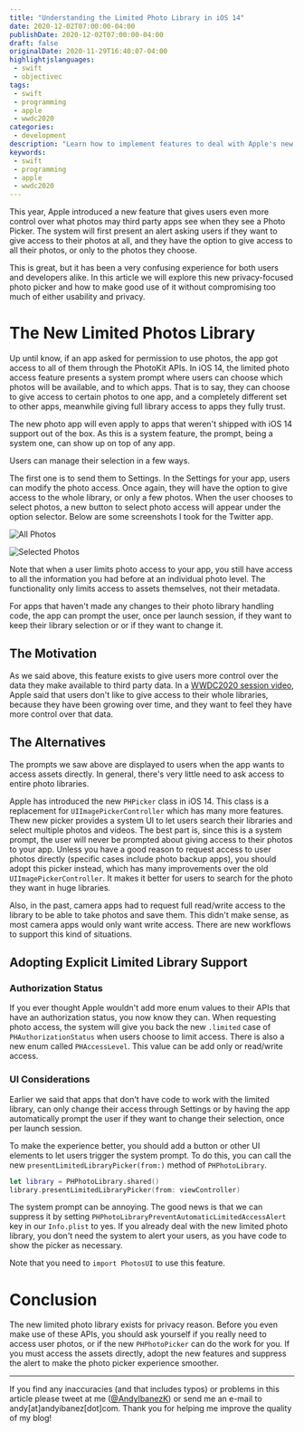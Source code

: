```yaml
---
title: "Understanding the Limited Photo Library in iOS 14"
date: 2020-12-02T07:00:00-04:00
publishDate: 2020-12-02T07:00:00-04:00
draft: false
originalDate: 2020-11-29T16:40:07-04:00
highlightjslanguages:
 - swift
 - objectivec
tags:
 - swift
 - programming
 - apple
 - wwdc2020
categories:
 - development
description: "Learn how to implement features to deal with Apple's new privacy-focused photo library features."
keywords:
 - swift
 - programming
 - apple
 - wwdc2020
---
```


This year, Apple introduced a new feature that gives users even more control over what photos may third party apps see when they see a Photo Picker. The system will first present an alert asking users if they want to give access to their photos at all, and they have the option to give access to all their photos, or only to the photos they choose.

This is great, but it has been a very confusing experience for both users and developers alike. In this article we will explore this new privacy-focused photo picker and how to make good use of it without compromising too much of either usability and privacy.

# The New Limited Photos Library

Up until know, if an app asked for permission to use photos, the app got access to all of them through the PhotoKit APIs. In iOS 14, the limited photo access feature presents a system prompt where users can choose which photos will be available, and to which apps. That is to say, they can choose to give access to certain photos to one app, and a completely different set to other apps, meanwhile giving full library access to apps they fully trust.

The new photo app will even apply to apps that weren't shipped with iOS 14 support out of the box. As this is a system feature, the prompt, being a system one, can show up on top of any app.

Users can manage their selection in a few ways.

The first one is to send them to Settings. In the Settings for your app, users can modify the photo access. Once again, they will have the option to give access to the whole library, or only a few photos. When the user chooses to select photos, a new button to select photo access will appear under the option selector. Below are some screenshots I took for the Twitter app.

![All Photos](/img/IMG_7206.PNG)

![Selected Photos](/img/IMG_7207.PNG)

Note that when a user limits photo access to your app, you still have access to all the information you had before at an individual photo level. The functionality only limits access to assets themselves, not their metadata.

For apps that haven't made any changes to their photo library handling code, the app can prompt the user, once per launch session, if they want to keep their library selection or or if they want to change it.

## The Motivation

As we said above, this feature exists to give users more control over the data they make available to third party data. In a [WWDC2020 session video](https://developer.apple.com/videos/play/wwdc2020/10641/), Apple said that users don't like to give access to their whole libraries, because they have been growing over time, and they want to feel they have more control over that data.

## The Alternatives

The prompts we saw above are displayed to users when the app wants to access assets directly. In general, there's very little need to ask access to entire photo libraries.

Apple has introduced the new `PHPicker` class in iOS 14. This class is a replacement for `UIImagePickerController` which has many more features. Thew new picker provides a system UI to let users search their libraries and select multiple photos and videos. The best part is, since this is a system prompt, the user will never be prompted about giving access to their photos to your app. Unless you have a good reason to request access to user photos directly (specific cases include photo backup apps), you should adopt this picker instead, which has many improvements over the old `UIImagePickerController`. It makes it better for users to search for the photo they want in huge libraries.

Also, in the past, camera apps had to request full read/write access to the library to be able to take photos and save them. This didn't make sense, as most camera apps would only want write access. There are new workflows to support this kind of situations.

## Adopting Explicit Limited Library Support

### Authorization Status

If you ever thought Apple wouldn't add more enum values to their APIs that have an authorization status, you now know they can. When requesting photo access, the system will give you back the new `.limited` case of `PHAuthorizationStatus` when users choose to limit access. There is also a new enum called `PHAccessLevel`. This value can be add only or read/write access.

### UI Considerations

Earlier we said that apps that don't have code to work with the limited library, can only change their access through Settings or by having the app automatically prompt the user if they want to change their selection, once per launch session.

To make the experience better, you should add a button or other UI elements to let users trigger the system prompt. To do this, you can call the new `presentLimitedLibraryPicker(from:)` method of `PHPhotoLibrary`.

```swift
let library = PHPhotoLibrary.shared()
library.presentLimitedLibraryPicker(from: viewController)
```

The system prompt can be annoying. The good news is that we can suppress it by setting `PHPhotoLibraryPreventAutomaticLimitedAccessAlert` key in our `Info.plist` to yes. If you already deal with the new limited photo library, you don't need the system to alert your users, as you have code to show the picker as necessary.

Note that you need to `import PhotosUI` to use this feature.

# Conclusion

The new limited photo library exists for privacy reason. Before you even make use of these APIs, you should ask yourself if you really need to access user photos, or if the new `PHPhotoPicker` can do the work for you. If you must access the assets directly, adopt the new features and suppress the alert to make the photo picker experience smoother.

<hr>

If you find any inaccuracies (and that includes typos) or problems in this article please tweet at me ([@AndyIbanezK](https://twitter.com/AndyIbanezK)) or send me an e-mail to andy[at]andyibanez[dot]com. Thank you for helping me improve the quality of my blog!